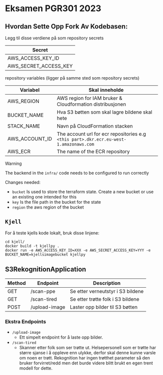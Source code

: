 # Eksamen PGR301 2023

## Hvordan Sette Opp Fork Av Kodebasen:

Legg til disse verdiene på som repository secrets

| Secret                |
| --------------------- |
| AWS_ACCESS_KEY_ID     |
| AWS_SECRET_ACCESS_KEY |

repository variables (ligger på samme sted som repository secrets)

| Variabel        | Skal inneholde                                                                             |
| --------------- | ------------------------------------------------------------------------------------------ |
| AWS_REGION      | AWS region for IAM bruker & Cloudformation ️distribusjonen                                 |
| BUCKET_NAME     | Hva S3 bøtten som skal lagre bildene skal hete                                             |
| STACK_NAME      | Navn på CloudFormation stacken                                                             |
| AWS_ACCOUNT_ID | The account url for ecr repositories e.g `<this part>.dkr.ecr.eu-west-1.amazonaws.com` |
| AWS_ECR         | The name of the ECR repository                                                                                           |

> [!WARNING] 
> The backend in the `infra/` code needs to be configured to run correctly
> 
> Changes needed:
> - `bucket` Is used to store the terraform state. Create a new bucket or use an existing one intended for this
> - `key` Is the file path in the bucket for the state
> - `region` the aws region of the bucket

## `Kjell`

For å teste kjells kode lokalt, bruk disse linjene:

```shell
cd kjell/
docker build -t kjellpy .
docker run -e AWS_ACCESS_KEY_ID=XXX -e AWS_SECRET_ACCESS_KEY=YYY -e BUCKET_NAME=kjellsimagebucket kjellpy
```

## S3RekognitionApplication

| Method | Endpoint      | Description                       |
| ------ | ------------- | --------------------------------- |
| GET    | /scan-ppe     | Se etter verneutstyr i S3 bildene |
| GET    | /scan-tired   | Se etter trøtte folk i S3 bildene |
| POST   | /upload-image | Laster opp bilder til S3 bøtten   |

### Ekstra Endpoints

- `/upload-image`
	- Ett simpelt endpoint for å laste opp bilder.
- `/scan-tired`
	- Skanner etter folk som ser trøtte ut. Helsepersonell som er trøtte har større sjanse i å oppleve enn ulykke, derfor skal denne kunne varsle om noen er trøtt. Rekognition har ingen trøtthet parameter så den bruker forvirret/redd men det burde videre blitt brukt en egen trent modell for dette.
